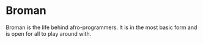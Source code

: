 # Broman
Broman is the life behind afro-programmers. It is in the most basic form and is open for all to play around with.
